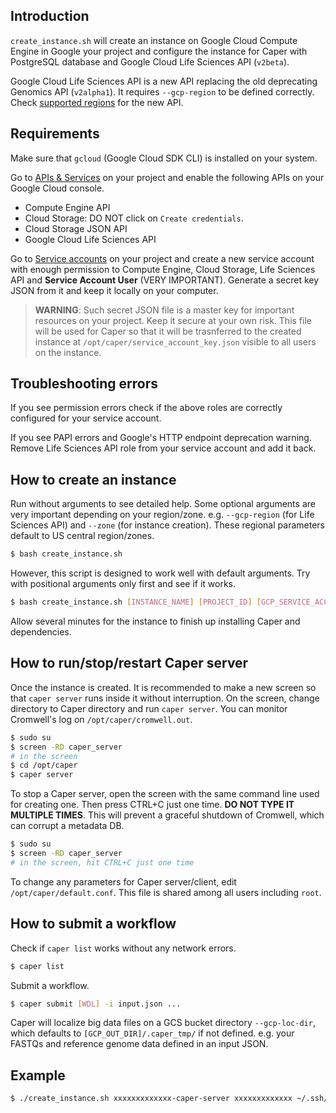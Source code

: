 ## Introduction

`create_instance.sh` will create an instance on Google Cloud Compute Engine in Google your project and configure the instance for Caper with PostgreSQL database and Google Cloud Life Sciences API (`v2beta`).

Google Cloud Life Sciences API is a new API replacing the old deprecating Genomics API (`v2alpha1`). It requires `--gcp-region` to be defined correctly. Check [supported regions](https://cloud.google.com/life-sciences/docs/concepts/locations) for the new API.

## Requirements

Make sure that `gcloud` (Google Cloud SDK CLI) is installed on your system.

Go to [APIs & Services](https://console.cloud.google.com/apis/dashboard) on your project and enable the following APIs on your Google Cloud console.
* Compute Engine API
* Cloud Storage: DO NOT click on `Create credentials`.
* Cloud Storage JSON API
* Google Cloud Life Sciences API

Go to [Service accounts](https://console.cloud.google.com/iam-admin/serviceaccounts) on your project and create a new service account with enough permission to Compute Engine, Cloud Storage, Life Sciences API and **Service Account User** (VERY IMPORTANT). Generate a secret key JSON from it and keep it locally on your computer.

>**WARNING**: Such secret JSON file is a master key for important resources on your project. Keep it secure at your own risk. This file will be used for Caper so that it will be trasnferred to the created instance at `/opt/caper/service_account_key.json` visible to all users on the instance.

## Troubleshooting errors

If you see permission errors check if the above roles are correctly configured for your service account.

If you see PAPI errors and Google's HTTP endpoint deprecation warning. Remove Life Sciences API role from your service account and add it back.

## How to create an instance

Run without arguments to see detailed help. Some optional arguments are very important depending on your region/zone. e.g. `--gcp-region` (for Life Sciences API) and `--zone` (for instance creation). These regional parameters default to US central region/zones.
```bash
$ bash create_instance.sh
```

However, this script is designed to work well with default arguments. Try with positional arguments only first and see if it works.
```bash
$ bash create_instance.sh [INSTANCE_NAME] [PROJECT_ID] [GCP_SERVICE_ACCOUNT_KEY_JSON_FILE] [GCP_OUT_DIR]
```

Allow several minutes for the instance to finish up installing Caper and dependencies.

## How to run/stop/restart Caper server

Once the instance is created. It is recommended to make a new screen so that `caper server` runs inside it without interruption. On the screen, change directory to Caper directory and run `caper server`. You can monitor Cromwell's log on `/opt/caper/cromwell.out`.
```bash
$ sudo su
$ screen -RD caper_server
# in the screen
$ cd /opt/caper
$ caper server
```

To stop a Caper server, open the screen with the same command line used for creating one. Then press CTRL+C just one time. **DO NOT TYPE IT MULTIPLE TIMES**. This will prevent a graceful shutdown of Cromwell, which can corrupt a metadata DB.
```bash
$ sudo su
$ screen -RD caper_server
# in the screen, hit CTRL+C just one time
```

To change any parameters for Caper server/client, edit `/opt/caper/default.conf`. This file is shared among all users including `root`.

## How to submit a workflow

Check if `caper list` works without any network errors.
```bash
$ caper list
```

Submit a workflow.
```bash
$ caper submit [WDL] -i input.json ...
```

Caper will localize big data files on a GCS bucket directory `--gcp-loc-dir`, which defaults to `[GCP_OUT_DIR]/.caper_tmp/` if not defined. e.g. your FASTQs and reference genome data defined in an input JSON.


## Example

```bash
$ ./create_instance.sh xxxxxxxxxxxxx-caper-server xxxxxxxxxxxxx ~/.ssh/xxxxxxxxxxxxx-caper-server.json gs://xxxxxxxxxxxxx/caper_out --gcp-loc-dir gs://xxxxxxxxxxxxx/caper_tmp_dir --boot-disk-size 500GB
```
